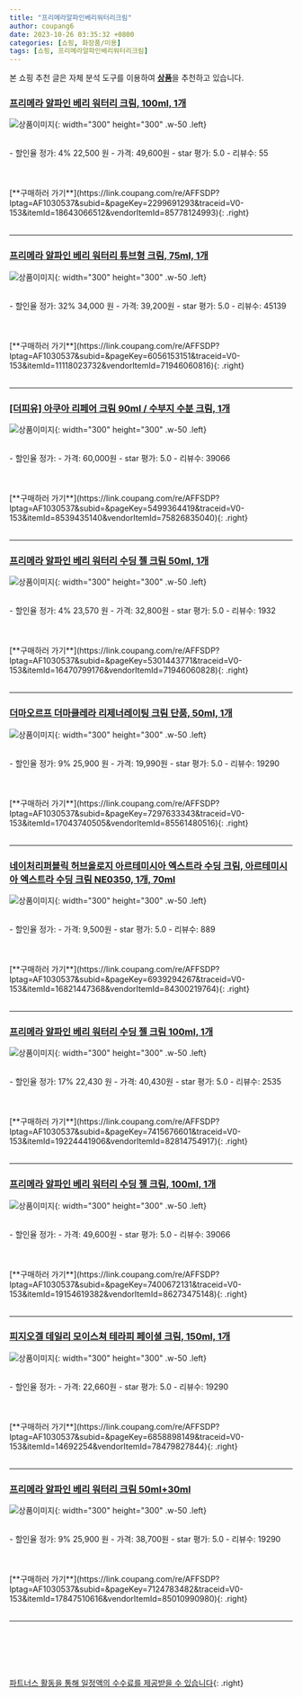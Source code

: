 ```yaml
---
title: "프리메라알파인베리워터리크림"
author: coupang6
date: 2023-10-26 03:35:32 +0800
categories: [쇼핑, 화장품/미용]
tags: [쇼핑, 프리메라알파인베리워터리크림]
---
```


본 쇼핑 추천 글은 자체 분석 도구를 이용하여 [**상품**](https://link.coupang.com/a/bao1ui)을 추천하고 있습니다.

### [프리메라 알파인 베리 워터리 크림, 100ml, 1개](https://link.coupang.com/re/AFFSDP?lptag=AF1030537&subid=&pageKey=2299691293&traceid=V0-153&itemId=18643066512&vendorItemId=85778124993)

![상품이미지](https://thumbnail7.coupangcdn.com/thumbnails/remote/230x230ex/image/retail/images/2023/04/25/15/6/f787425d-9394-4ac8-8b3b-ca3c6cba619b.jpg){: width="300" height="300" .w-50 .left}


<br>
- 할인율 정가: 4%  22,500   원
- 가격: 49,600원
- star 평가: 5.0
- 리뷰수: 55
<br>
<br>
<br>
<br>
[**구매하러 가기**](https://link.coupang.com/re/AFFSDP?lptag=AF1030537&subid=&pageKey=2299691293&traceid=V0-153&itemId=18643066512&vendorItemId=85778124993){: .right}
<br>
<br>

---

### [프리메라 알파인 베리 워터리 튜브형 크림, 75ml, 1개](https://link.coupang.com/re/AFFSDP?lptag=AF1030537&subid=&pageKey=6056153151&traceid=V0-153&itemId=11118023732&vendorItemId=71946060816)

![상품이미지](https://thumbnail8.coupangcdn.com/thumbnails/remote/230x230ex/image/retail/images/1195666099412856-4407f9ba-c2b2-4ca2-8108-8a5a48fa82ac.jpg){: width="300" height="300" .w-50 .left}


<br>
- 할인율 정가: 32%  34,000   원
- 가격: 39,200원
- star 평가: 5.0
- 리뷰수: 45139
<br>
<br>
<br>
<br>
[**구매하러 가기**](https://link.coupang.com/re/AFFSDP?lptag=AF1030537&subid=&pageKey=6056153151&traceid=V0-153&itemId=11118023732&vendorItemId=71946060816){: .right}
<br>
<br>

---

### [[더피유] 아쿠아 리페어 크림 90ml / 수부지 수분 크림, 1개](https://link.coupang.com/re/AFFSDP?lptag=AF1030537&subid=&pageKey=5499364419&traceid=V0-153&itemId=8539435140&vendorItemId=75826835040)

![상품이미지](https://thumbnail10.coupangcdn.com/thumbnails/remote/230x230ex/image/vendor_inventory/fc63/9e4769934677e6d31f63c25a7e8d11c86e636a82af10a0d979627c5cea36.jpg){: width="300" height="300" .w-50 .left}


<br>
- 할인율 정가: 
- 가격: 60,000원
- star 평가: 5.0
- 리뷰수: 39066
<br>
<br>
<br>
<br>
[**구매하러 가기**](https://link.coupang.com/re/AFFSDP?lptag=AF1030537&subid=&pageKey=5499364419&traceid=V0-153&itemId=8539435140&vendorItemId=75826835040){: .right}
<br>
<br>

---

### [프리메라 알파인 베리 워터리 수딩 젤 크림 50ml, 1개](https://link.coupang.com/re/AFFSDP?lptag=AF1030537&subid=&pageKey=5301443771&traceid=V0-153&itemId=16470799176&vendorItemId=71946060828)

![상품이미지](https://thumbnail9.coupangcdn.com/thumbnails/remote/230x230ex/image/retail/images/1180717044745983-352df095-a7ad-4dd2-ad19-91021a8029e2.jpg){: width="300" height="300" .w-50 .left}


<br>
- 할인율 정가: 4%  23,570   원
- 가격: 32,800원
- star 평가: 5.0
- 리뷰수: 1932
<br>
<br>
<br>
<br>
[**구매하러 가기**](https://link.coupang.com/re/AFFSDP?lptag=AF1030537&subid=&pageKey=5301443771&traceid=V0-153&itemId=16470799176&vendorItemId=71946060828){: .right}
<br>
<br>

---

### [더마오르프 더마클레라 리제너레이팅 크림 단품, 50ml, 1개](https://link.coupang.com/re/AFFSDP?lptag=AF1030537&subid=&pageKey=7297633343&traceid=V0-153&itemId=17043740505&vendorItemId=85561480516)

![상품이미지](https://thumbnail7.coupangcdn.com/thumbnails/remote/230x230ex/image/retail/images/7558835059837868-b292e5bf-fdee-4560-8a76-289ec1289d53.jpg){: width="300" height="300" .w-50 .left}


<br>
- 할인율 정가: 9%  25,900   원
- 가격: 19,990원
- star 평가: 5.0
- 리뷰수: 19290
<br>
<br>
<br>
<br>
[**구매하러 가기**](https://link.coupang.com/re/AFFSDP?lptag=AF1030537&subid=&pageKey=7297633343&traceid=V0-153&itemId=17043740505&vendorItemId=85561480516){: .right}
<br>
<br>

---

### [네이처리퍼블릭 허브올로지 아르테미시아 엑스트라 수딩 크림, 아르테미시아 엑스트라 수딩 크림 NE0350, 1개, 70ml](https://link.coupang.com/re/AFFSDP?lptag=AF1030537&subid=&pageKey=6939294267&traceid=V0-153&itemId=16821447368&vendorItemId=84300219764)

![상품이미지](https://thumbnail9.coupangcdn.com/thumbnails/remote/230x230ex/image/vendor_inventory/926d/b0f2cc597a843e4fe86ad54f95648e743067724df1ef9258370b17f86663.jpg){: width="300" height="300" .w-50 .left}


<br>
- 할인율 정가: 
- 가격: 9,500원
- star 평가: 5.0
- 리뷰수: 889
<br>
<br>
<br>
<br>
[**구매하러 가기**](https://link.coupang.com/re/AFFSDP?lptag=AF1030537&subid=&pageKey=6939294267&traceid=V0-153&itemId=16821447368&vendorItemId=84300219764){: .right}
<br>
<br>

---

### [프리메라 알파인 베리 워터리 수딩 젤 크림 100ml, 1개](https://link.coupang.com/re/AFFSDP?lptag=AF1030537&subid=&pageKey=7415676601&traceid=V0-153&itemId=19224441906&vendorItemId=82814754917)

![상품이미지](https://thumbnail9.coupangcdn.com/thumbnails/remote/230x230ex/image/vendor_inventory/7f71/a59426504e2cdc770ac53617ab30979fe8cadfab36b58e72215e549b038c.jpg){: width="300" height="300" .w-50 .left}


<br>
- 할인율 정가: 17%  22,430   원
- 가격: 40,430원
- star 평가: 5.0
- 리뷰수: 2535
<br>
<br>
<br>
<br>
[**구매하러 가기**](https://link.coupang.com/re/AFFSDP?lptag=AF1030537&subid=&pageKey=7415676601&traceid=V0-153&itemId=19224441906&vendorItemId=82814754917){: .right}
<br>
<br>

---

### [프리메라 알파인 베리 워터리 수딩 젤 크림, 100ml, 1개](https://link.coupang.com/re/AFFSDP?lptag=AF1030537&subid=&pageKey=7400672131&traceid=V0-153&itemId=19154619382&vendorItemId=86273475148)

![상품이미지](https://thumbnail10.coupangcdn.com/thumbnails/remote/230x230ex/image/retail/images/2617466485846523-34371365-ab6a-490b-a9db-7b2d5534f8d7.jpg){: width="300" height="300" .w-50 .left}


<br>
- 할인율 정가: 
- 가격: 49,600원
- star 평가: 5.0
- 리뷰수: 39066
<br>
<br>
<br>
<br>
[**구매하러 가기**](https://link.coupang.com/re/AFFSDP?lptag=AF1030537&subid=&pageKey=7400672131&traceid=V0-153&itemId=19154619382&vendorItemId=86273475148){: .right}
<br>
<br>

---

### [피지오겔 데일리 모이스쳐 테라피 페이셜 크림, 150ml, 1개](https://link.coupang.com/re/AFFSDP?lptag=AF1030537&subid=&pageKey=6858898149&traceid=V0-153&itemId=14692254&vendorItemId=78479827844)

![상품이미지](https://thumbnail7.coupangcdn.com/thumbnails/remote/230x230ex/image/vendor_inventory/55ad/b97a73f028a69f6550b982331ead7400cf212d9777e11d5a68e70cf27f73.jpg){: width="300" height="300" .w-50 .left}


<br>
- 할인율 정가: 
- 가격: 22,660원
- star 평가: 5.0
- 리뷰수: 19290
<br>
<br>
<br>
<br>
[**구매하러 가기**](https://link.coupang.com/re/AFFSDP?lptag=AF1030537&subid=&pageKey=6858898149&traceid=V0-153&itemId=14692254&vendorItemId=78479827844){: .right}
<br>
<br>

---

### [프리메라 알파인 베리 워터리 크림 50ml+30ml](https://link.coupang.com/re/AFFSDP?lptag=AF1030537&subid=&pageKey=7124783482&traceid=V0-153&itemId=17847510616&vendorItemId=85010990980)

![상품이미지](https://thumbnail7.coupangcdn.com/thumbnails/remote/230x230ex/image/vendor_inventory/0670/8e1d94bb335fb8e1379910cf65b6a9b35d923080fba41d39cacacd5d3cf0.jpg){: width="300" height="300" .w-50 .left}


<br>
- 할인율 정가: 9%  25,900   원
- 가격: 38,700원
- star 평가: 5.0
- 리뷰수: 19290
<br>
<br>
<br>
<br>
[**구매하러 가기**](https://link.coupang.com/re/AFFSDP?lptag=AF1030537&subid=&pageKey=7124783482&traceid=V0-153&itemId=17847510616&vendorItemId=85010990980){: .right}
<br>
<br>

---
<br><br><br><br><br> [파트너스 활동을 통해 일정액의 수수료를 제공받을 수 있습니다](https://link.coupang.com/a/bao1ui){: .right}
